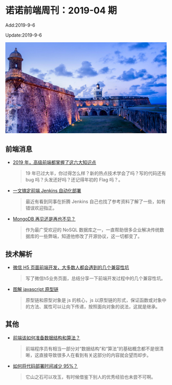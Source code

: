 # 诺诺前端周刊：2019-04 期

Add:2019-9-6

Update:2019-9-6

![201904](../images/2019/201904.jpg)

## 前端消息

- [2019 年，高级前端都掌握了这六大知识点](https://mp.weixin.qq.com/s/vJfCxfkGLG982wJ8GtyFDQ)

  > 19 年已过大半，你过得怎么样？新的热点技术学会了吗？写的代码还有 bug 吗？头发还好吗？还记得年初的 Flag 吗？。

- [一文搞定前端 Jenkins 自动化部署](https://mp.weixin.qq.com/s/6zY_Z8D8jHnPfmp9LNBMeg)

  > 最近有看到同事在折腾 Jenkins 自己也找了参考资料了解了一些，如有错误欢迎指正。

- [MongoDB 再见还是再也不见？](https://mp.weixin.qq.com/s/-b8z763Yh8hmSpCiGn5O5w)

  > 作为最广受欢迎的 NoSQL 数据库之一，一直帮助很多企业解决传统数据库的一些弊端，知道他修改了开源协议，这一切都变了。

## 技术解析

- [微信 H5 页面前端开发，大多数人都会遇到的几个兼容性坑](https://mp.weixin.qq.com/s/wlx_dO2hu4KznIRhWeeDFQ)

  > 写了微信h5业务页面，总结分享一下前端开发过程中的几个兼容性坑。

- [图解 javascript 原型链](https://juejin.im/post/5d713de26fb9a06ad3474c15)

  > 原型链和原型对象是 js 的核心，js 以原型链的形式，保证函数或对象中的方法、属性可以让向下传递，按照面向对象的说法，这就是继承。

<!-- ## 业界新闻 -->

## 其他

- [前端该如何准备数据结构和算法？](https://juejin.im/post/5d5b307b5188253da24d3cd1)

  > 前端程序员有相当一部分对“数据结构”和“算法”的基础概念都不是很清晰，这直接导致很多人在看到有关这部分的内容就会望而却步。

- [如何将代码部署时间减少 95%？](https://mp.weixin.qq.com/s/7Z9DCLHJLaOdlxB-zrOzxQ)

  > 它山之石可以攻玉，有时候借鉴下别人的优秀经验也未尝不可啊。
